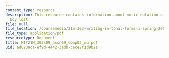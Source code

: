```yaml
---
content_type: resource
description: This resource contains information about music notation of the little
  boy lost.
file: null
file_location: /coursemedia/21m-303-writing-in-tonal-forms-i-spring-2009/ad0238caef9d44423adbcece2f1d9b2e_MIT21M_303s09_assn09_comp02_wu.pdf
file_type: application/pdf
resourcetype: Document
title: MIT21M_303s09_assn09_comp02_wu.pdf
uid: ad0238ca-ef9d-4442-3adb-cece2f1d9b2e
---
```

